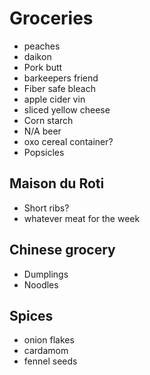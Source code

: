 # Groceries

- peaches
- daikon
- Pork butt
- barkeepers friend
- Fiber safe bleach
- apple cider vin
- sliced yellow cheese
- Corn starch
- N/A beer
- oxo cereal container?
- Popsicles

## Maison du Roti

- Short ribs?
- whatever meat for the week

## Chinese grocery

- Dumplings
- Noodles

## Spices

- onion flakes
- cardamom
- fennel seeds

